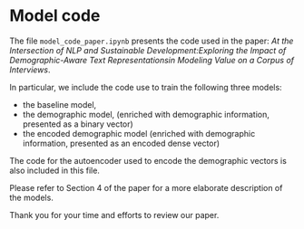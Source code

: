 # Model code
The file `model_code_paper.ipynb` presents the code used in the paper:
*At the Intersection of NLP and Sustainable Development:Exploring the Impact of Demographic-Aware Text Representationsin Modeling Value on a Corpus of Interviews*.

In particular, we include the code use to train the following three models:
* the baseline model,
* the demographic model, (enriched with demographic information, presented as a binary vector)
* the encoded demographic model (enriched with demographic information, presented as an encoded dense vector)

The code for the autoencoder used to encode the demographic vectors is also included in this file.

Please refer to Section 4 of the paper for a more elaborate description of the models. 

Thank you for your time and efforts to review our paper.
